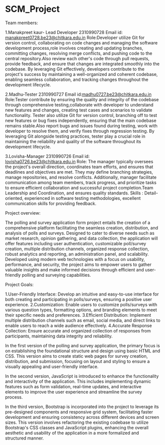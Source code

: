 # SCM_Project
Team members:

1.Manakpreet kaur- Lead Developer
2310990728 Email id: manakpreet0728.be23@chitkara.edu.in Role:Developer utilize Git for version control, collaborating on code changes and managing the software development process,role involves creating and updating branches, committing changes, resolving merge conflicts, and pushing code to the central repository.Also review each other's code through pull requests, provide feedback, and ensure that changes are integrated smoothly into the codebase. By leveraging Git effectively, developers contribute to the project's success by maintaining a well-organized and coherent codebase, enabling seamless collaboration, and tracking changes throughout the development lifecycle.

2.Madhu-Tester
2310990727 Email id:madhu0727.be23@chitkara.edu.in Role:Tester contribute by ensuring the quality and integrity of the codebase through comprehensive testing,collaborate with developer to understand new features and changes, creating test cases and scenarios to validate functionality. Tester also utilize Git for version control, branching off to test new features or bug fixes independently, ensuring that the main codebase remains stable.Also report bugs and issues found during testing, work with developer to resolve them, and verify fixes through regression testing. By leveraging Git alongside testing practices, tester play a crucial role in maintaining the reliability and quality of the software throughout its development lifecycle.

3.Lovisha-Manager
2310990726 Email id: lovisha0726.be23@chitkara.edu.in Role: The manager typically oversees the project's overall direction, coordinates team efforts, and ensures that deadlines and objectives are met. They may define branching strategies, manage repositories, and resolve conflicts. Additionally, manager facilitate communication among team members, track progress, and prioritize tasks to ensure efficient collaboration and successful project completion.Team Leadership and Coordination, and ensures quality standards. Skills : Detail-oriented, experienced in software testing methodologies, excellent communication skills for providing feedback.

Project overview:

The polling and survey application form project entails the creation of a comprehensive platform facilitating the seamless creation, distribution, and analysis of polls and surveys. Designed to cater to diverse needs such as market research, opinion gathering, and data collection, the application will offer features including user authentication, customizable poll/survey creation, multiple distribution channels, organized response collection, robust analytics and reporting, an administration panel, and scalability. Developed using modern web technologies with a focus on usability, performance, and security, the project aims to empower users to gather valuable insights and make informed decisions through efficient and user-friendly polling and surveying capabilities.

Project Goals:

1.User-Friendly Interface: Develop an intuitive and easy-to-use interface for both creating and participating in polls/surveys, ensuring a positive user experience.
2.Customization: Enable users to customize polls/surveys with various question types, formatting options, and branding elements to meet their specific needs and preferences.
3.Efficient Distribution: Implement multiple distribution channels such as email, social media, and direct links to enable users to reach a wide audience effectively.
4.Accurate Response Collection: Ensure accurate and organized collection of responses from participants, maintaining data integrity and reliability.


In the first version of the polling and survey application, the primary focus is on establishing the foundational structure and design using basic HTML and CSS. This version aims to create static web pages for survey creation, distribution, and submission, focusing on layout and styling to ensure a visually appealing and user-friendly interface.

In the second version, JavaScript is introduced to enhance the functionality and interactivity of the application. This includes implementing dynamic features such as form validation, real-time updates, and interactive elements to improve the user experience and streamline the survey process.

In the third version, Bootstrap is incorporated into the project to leverage its pre-designed components and responsive grid system, facilitating faster development and ensuring consistency across different devices and screen sizes. This version involves refactoring the existing codebase to utilize Bootstrap's CSS classes and JavaScript plugins, enhancing the overall aesthetic and usability of the application in a more formalized and structured manner.




